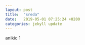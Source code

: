 ```yaml
---
layout: post
title:  "sreda"
date:   2019-05-01 07:25:24 +0200
categories: jekyll update
---
```



anikic 1  